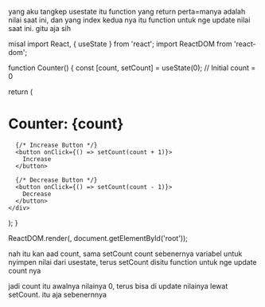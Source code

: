 
yang aku tangkep usestate itu function yang return perta=manya adalah nilai saat ini, dan yang index kedua nya itu function untuk nge update nilai saat ini. gitu aja sih

misal 
import React, { useState } from 'react';
import ReactDOM from 'react-dom';

function Counter() {
  const [count, setCount] = useState(0); // Initial count = 0

  return (
    <div>
      <h1>Counter: {count}</h1>
      
      {/* Increase Button */}
      <button onClick={() => setCount(count + 1)}>
        Increase
      </button>

      {/* Decrease Button */}
      <button onClick={() => setCount(count - 1)}>
        Decrease
      </button>
    </div>
  );
}

ReactDOM.render(<Counter />, document.getElementById('root'));

nah itu kan aad count, sama setCount
count sebenernya variabel untuk nyimpen nilai dari usestate, 
terus setCount disitu function untuk nge update count nya

jadi count itu awalnya nilainya 0, terus bisa di update nilainya lewat setCount. itu aja sebenernnya